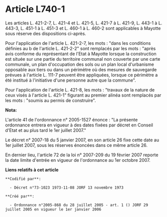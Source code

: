# Article L740-1

Les articles L. 421-2-7, L. 421-4 et L. 421-5, L. 421-7 à L. 421-9, L. 443-1 à L. 443-3, L. 451-1 à L. 451-3 et L. 460-1 à L.
460-2 sont applicables à Mayotte sous réserve des dispositions ci-après.

Pour l'application de l'article L. 421-2-7, les mots : "dans les conditions définies au b de l'article L. 421-2-2" sont
remplacés par les mots : "après avis conforme du représentant de l'Etat à Mayotte lorsque la construction est située sur une
partie du territoire communal non couverte par une carte communale, un plan d'occupation des sols ou un plan local
d'urbanisme opposable aux tiers ou dans un périmètre où des mesures de sauvegarde prévues à l'article L. 111-7 peuvent être
appliquées, lorsque ce périmètre a été institué à l'initiative d'une personne autre que la commune".

Pour l'application de l'article L. 421-8, les mots : "travaux de la nature de ceux visés à l'article L. 421-1" figurant au
premier alinéa sont remplacés par les mots : "soumis au permis de construire".

**Nota:**

L'article 41 de l'ordonnance n° 2005-1527 énonce : "La présente ordonnance entrera en vigueur à des dates fixées par décret
en Conseil d'Etat et au plus tard le 1er juillet 2007."

Le décret n° 2007-18 du 5 janvier 2007, en son article 26 fixe cette date au 1er juillet 2007, sous les réserves énoncées
dans ce même article 26.

En dernier lieu, l'article 72 de la loi n° 2007-209 du 19 février 2007 reporte la date limite d'entrée en vigueur de
l'ordonnance au 1er octobre 2007.

**Liens relatifs à cet article**

	**Codifié par**:

	  - Décret n°73-1023 1973-11-08 JORF 13 novembre 1973

	**Créé par**:

	  - Ordonnance n°2005-868 du 28 juillet 2005 - art. 1 () JORF 29 juillet 2005 en vigueur le 1er janvier 2006

